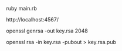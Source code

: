 ruby main.rb

http://localhost:4567/

openssl genrsa -out key.rsa 2048

openssl rsa -in key.rsa -pubout > key.rsa.pub